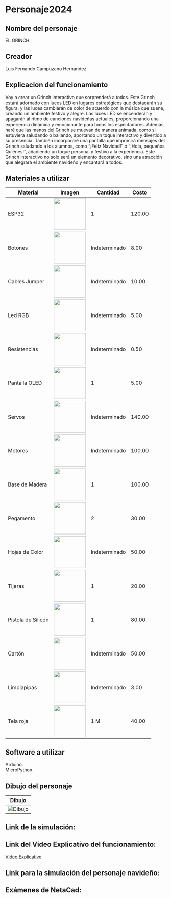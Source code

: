 # Personaje2024
## Nombre del personaje
EL GRINCH
## Creador
Luis Fernando Campuzano Hernandez

## Explicacion del funcionamiento
Voy a crear un Grinch interactivo que sorprenderá a todos. Este Grinch estará adornado con luces LED en lugares estratégicos que destacarán su figura, y las luces cambiarán de color de acuerdo con la música que suene, creando un ambiente festivo y alegre. Las luces LED se encenderán y apagarán al ritmo de canciones navideñas actuales, proporcionando una experiencia dinámica y emocionante para todos los espectadores. Además, haré que las manos del Grinch se muevan de manera animada, como si estuviera saludando o bailando, aportando un toque interactivo y divertido a su presencia. También incorporaré una pantalla que imprimirá mensajes del Grinch saludando a los alumnos, como “¡Feliz Navidad!” o “¡Hola, pequeños Quiénes!”, añadiendo un toque personal y festivo a la experiencia. Este Grinch interactivo no solo será un elemento decorativo, sino una atracción que alegrará el ambiente navideño y encantará a todos. 

## Materiales a utilizar
| Material            | Imagen                                                                 | Cantidad        | Costo   |
|---------------------|------------------------------------------------------------------------|------------------|---------|
| ESP32               | <img src="https://github.com/user-attachments/assets/6b4c2be2-3e7d-4672-a5e6-18c22f355564" width="100"/> | 1                | 120.00  |
| Botones             | <img src="https://github.com/user-attachments/assets/c0ab3c40-f151-4432-9e00-70b504b5dc95" width="100"/> | Indeterminado     | 8.00    |
| Cables Jumper       | <img src="https://github.com/user-attachments/assets/8370ff4f-9f71-4c40-9e0a-532eddf364c9" width="100"/> | Indeterminado     | 10.00   |
| Led RGB             | <img src="https://github.com/user-attachments/assets/7ef21adb-7fa2-4b5c-b02c-70320586f625" width="100"/> | Indeterminado     | 5.00    |
| Resistencias        | <img src="https://github.com/user-attachments/assets/54ad446d-2b87-43a5-a179-c28368dc059e" width="100"/> | Indeterminado     | 0.50    |
| Pantalla OLED       | <img src="https://github.com/user-attachments/assets/03fccfc6-4379-458b-8be7-7588047b09e7" width="100"/> | 1                | 5.00    |
| Servos              | <img src="https://github.com/user-attachments/assets/6c0d209f-7f30-4b7f-9567-e18c2e1e8b6e" width="100"/> | Indeterminado     | 140.00  |
| Motores             | <img src="https://github.com/user-attachments/assets/94501aae-1d9c-4b78-8cc6-e3ca247b2174" width="100"/> | Indeterminado     | 100.00  |
| Base de Madera      | <img src="https://github.com/user-attachments/assets/22a33065-464b-45a1-b358-07e821c4c653" width="100"/> | 1                | 100.00  |
| Pegamento           | <img src="https://github.com/user-attachments/assets/109fa273-e4ee-4800-9e3b-50c756ed4ad8" width="100"/> | 2                | 30.00   |
| Hojas de Color      | <img src="https://github.com/user-attachments/assets/27fcaf91-1195-4567-b9a8-3a58372e93b9" width="100"/> | Indeterminado     | 50.00   |
| Tijeras             | <img src="https://github.com/user-attachments/assets/d19b8d17-b1a2-434a-b7e0-54d5df870783" width="100"/> | 1                | 20.00   |
| Pistola de Silicón  | <img src="https://github.com/user-attachments/assets/908bd92f-0050-4435-855d-839c199924a6" width="100"/> | 1                | 80.00   |
| Cartón              | <img src="https://github.com/user-attachments/assets/3c52279d-6bfa-4f97-b921-4135da761ea4" width="100"/> | Indeterminado     | 50.00   |
| Limpiapipas         | <img src="https://github.com/user-attachments/assets/8eb7fff8-808a-4ea7-80cd-701d6a4f3ad2" width="100"/> | Indeterminado     | 3.00    |
| Tela roja        | <img src="https://github.com/user-attachments/assets/4648d038-d5f8-40d8-8b2a-bcfb49b2c207" width="100"/> | 1 M     | 40.00   |

## Software a utilizar

Arduino.  
MicroPython.

## Dibujo del personaje
| Dibujo      | 
|-------------|
| ![Dibujo](https://github.com/user-attachments/assets/2a29ef79-585e-4c0a-b3a6-60f33f4d8eb5) |

## Link de la simulación:

## Link del Video Explicativo del funcionamiento:
[Video Explicativo](https://drive.google.com/drive/folders/116NUjundS0mX_81vS8V4lfp-vyNnqgSv?usp=sharing)

## Link para la simulación del personaje navideño:

## Exámenes de NetaCad:
